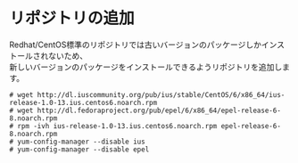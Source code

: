 # リポジトリの追加
Redhat/CentOS標準のリポジトリでは古いバージョンのパッケージしかインストールされないため、  
新しいバージョンのパッケージをインストールできるようリポジトリを追加します。  

```
# wget http://dl.iuscommunity.org/pub/ius/stable/CentOS/6/x86_64/ius-release-1.0-13.ius.centos6.noarch.rpm
# wget http://dl.fedoraproject.org/pub/epel/6/x86_64/epel-release-6-8.noarch.rpm
# rpm -ivh ius-release-1.0-13.ius.centos6.noarch.rpm epel-release-6-8.noarch.rpm
# yum-config-manager --disable ius
# yum-config-manager --disable epel
```
